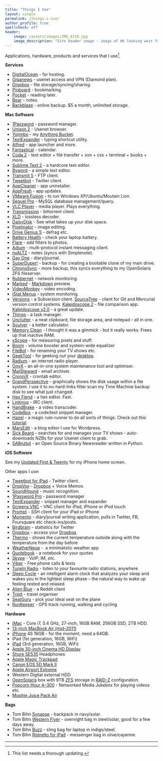 ```yaml
---
title: "Things I Use"
layout: single
permalink: /things-i-use/
author_profile: true
spellcheck: off
header:
    image: /assets/images/IMG_8719.jpg
    image_description: "Site header image - image of HK looking west from HK Island"
---
```


Applications, hardware, products and services that I use[^fn-update].

[^fn-update]: This list needs a thorough updating.

**Services**

* [DigitalOcean][1] - for hosting.
* [Giganews][2] - usenet access and VPN (Diamond plan).
* [Dropbox][4] - file storage/syncing/sharing.
* [Pinboard][5] - bookmarking.
* [Pocket][7] - reading later.
* [Bear][8] - notes.
* [Backblaze][9] - online backup. $5 a month, unlimited storage.

 [1]: https://m.do.co/c/81f4d6d55f4b
 [2]: http://www.giganews.com/?c=gn842903
 [4]: http://db.tt/zRIAfIU
 [5]: http://pinboard.in
 [7]: http://getpocket.com/
 [8]: https://itunes.apple.com/us/app/bear/id1091189122?mt=12
 [9]: http://www.backblaze.com/partner/af3998

**Mac Software**

* [1Password][10] - password manager.
* [Unison 2][11] - Usenet browser.
* [Yojimbo][12] - my [Anything Bucket][13].
* [TextExpander][14] - typing shortcut utility.
* [Alfred][15] - app launcher and more.
* [Fantastical][16] - calendar.
* [Coda 2][17] - text editor + file transfer + svn + css + terminal + books + more.
* [Sublime Text 2][21] - a hardcore text editor.
* [Byword][22] - a simple text editor.
* [Transmit 5][23] - FTP client.
* [Tweetbot][25] - Twitter client.
* [AppCleaner][27] - app uninstaller.
* [AppFresh][29] - app updates.
* [VMware Fusion][31] - to run Windows XP/Ubuntu/Moutain Lion.
* [Sequel Pro][32] - MySQL database management/query.
* [VLC Player][33] - media player. Plays everything.
* [Transmission][34] - bittorrent client.
* [XLD][35] - lossless decoder.
* [DaisyDisk][36] - See what takes up your disk space.
* [Pixelmator][38] - image editing.
* [Drive Genius 5][40] - defrag etc.
* [Battery Health][41] - check your laptop battery.
* [Flare][42] - add filters to photos.
* [Adium][43] - multi-protocol instant messaging client.
* [nvALT2][45] - notes (syncs with Simplenote).
* [Day One][46] - diary/journal.
* [SuperDuper!][49] - backup - for creating a bootable clone of my main drive.
* [ChronoSync][50] - more backup, this syncs everything to my OpenSolaris ZFS fileserver.
* [Rubbernet][51] - network monitoring.
* [Marked][52] - [Markdown][53] preview.
* [VideoMonkey][54] - video encoding.
* [iStat Menus][55] - system monitoring.
* [Versions][57] - a Subversion client. [SourceTree][58] - client for Git and Mercurial version control systems. [Kaleidoscope 2][59] - file comparison app. [Kaleidoscope v2.0][60] - a great update.
* [Things][61] - a task manager.
* [Unclutter][63] - a neat clipboard, file storage area, and notepad - all in one.
* [Soulver][64] - a better calculator.
* [Memory Clean][65] - I thought it was a gimmick - but it really works. Frees up that inactive RAM.
* [xScope][66] - for measuring pixels and stuff.
* [Boom][67] - volume booster and system-wide equalizer
* [FileBot][68] - for renaming your TV shows etc.
* [GeekTool][69] - for geeking out your [desktop][70].
* [Radium][72] - an internet radio player.
* [OnyX][73] - an all-in-one system maintenance tool and optimiser.
* [MailSteward][74] - email archiver.
* [CronniX][75] - crontab editor.
* [GrandPerspective][76] - graphically shows the disk usage within a file system. I use it to no-hard-links filter scan my Time Machine backup disk to see what just changed.
* [Hex Fiend][78] - a hex editor. Fast.
* [Linkinus][79] - IRC client.
* [HandBrake][80] - a video transcoder.
* [CodeBox][81] - a code/text snippet manager.
* [Hazel][82] - a magic rule-runner to do all sorts of things. Check out this [tutorial][83].
* [MarsEdit][84] - a blog editor I use for Wordpress.
* [Sick Beard][86] - searches for and manages your TV shows - auto-downloads NZBs for your Usenet client to grab.
* [SABnzbd][87] - an Open Source Binary Newsreader written in Python.

 [10]: https://itunes.apple.com/us/app/1password-password-manager/id443987910?mt=12&partnerId=30&siteID=4M*lvL2TS6Q
 [11]: https://itunes.apple.com/us/app/unison/id411074413?mt=12&partnerId=30&siteID=4M*lvL2TS6Q
 [12]: https://itunes.apple.com/us/app/yojimbo/id404581200?mt=12&partnerId=30&siteID=4M*lvL2TS6Q
 [13]: http://shawnblanc.net/2009/09/yojimbo-and-anything-buckets/
 [14]: http://smilesoftware.com/TextExpander/index.html
 [15]: http://www.alfredapp.com/
 [16]: https://itunes.apple.com/us/app/fantastical/id435003921?mt=12&partnerId=30&siteID=4M*lvL2TS6Q
 [17]: https://itunes.apple.com/us/app/coda-2/id499340368?mt=12&partnerId=30&siteID=4M*lvL2TS6Q
 [18]: https://itunes.apple.com/us/app/reeder/id439845554?mt=12&partnerId=30&siteID=4M*lvL2TS6Q
 [19]: http://feedafever.com/
 [20]: http://macromates.com/
 [21]: http://www.sublimetext.com/2
 [22]: https://itunes.apple.com/us/app/byword/id420212497?mt=12&partnerId=30&siteID=4M*lvL2TS6Q
 [23]: https://itunes.apple.com/us/app/transmit/id403388562?mt=12&partnerId=30&siteID=4M*lvL2TS6Q
 [24]: https://itunes.apple.com/us/app/echofon-for-twitter/id403830270?mt=12&partnerId=30&siteID=4M*lvL2TS6Q
 [25]: https://itunes.apple.com/us/app/id557168941?mt=12&partnerId=30&siteID=4M*lvL2TS6Q
 [26]: https://itunes.apple.com/us/app/wren/id439545337?mt=12&partnerId=30&siteID=4M*lvL2TS6Q
 [27]: http://www.freemacsoft.net/appcleaner/
 [28]: http://www.ideaswarm.com/AppViz2.html
 [29]: http://metaquark.de/appfresh/mac
 [30]: http://gp.home.xs4all.nl/Site/MacPAR_deLuxe.html
 [31]: http://www.vmware.com/products/fusion/overview.html
 [32]: http://www.sequelpro.com/
 [33]: http://www.videolan.org/vlc/
 [34]: http://www.transmissionbt.com/
 [35]: http://tmkk.undo.jp/xld/index_e.html
 [36]: https://itunes.apple.com/us/app/daisydisk/id411643860?mt=12&partnerId=30&siteID=4M*lvL2TS6Q
 [37]: https://itunes.apple.com/us/app/growl/id467939042?mt=12&partnerId=30&siteID=4M*lvL2TS6Q
 [38]: https://itunes.apple.com/us/app/pixelmator/id407963104?mt=12&partnerId=30&siteID=4M*lvL2TS6Q
 [39]: https://itunes.apple.com/us/app/quickcursor/id404035899?mt=12&partnerId=30&siteID=4M*lvL2TS6Q
 [40]: http://www.prosofteng.com/products/drive_genius.php
 [41]: https://itunes.apple.com/us/app/battery-health/id490192174?mt=12&partnerId=30&siteID=4M*lvL2TS6Q
 [42]: https://itunes.apple.com/us/app/flare/id419917767?mt=12&partnerId=30&siteID=4M*lvL2TS6Q
 [43]: http://adium.im/
 [44]: https://itunes.apple.com/us/app/evernote/id406056744?mt=12&partnerId=30&siteID=4M*lvL2TS6Q
 [45]: http://brettterpstra.com/projects/nvalt/
 [46]: https://itunes.apple.com/us/app/day-one/id422304217?mt=12&partnerId=30&siteID=4M*lvL2TS6Q
 [47]: https://itunes.apple.com/us/app/worml/id463103644?mt=12&partnerId=30&siteID=4M*lvL2TS6Q
 [48]: https://itunes.apple.com/us/app/favs/id436961703?mt=12&partnerId=30&siteID=4M*lvL2TS6Q
 [49]: http://www.shirt-pocket.com/SuperDuper/SuperDuperDescription.html
 [50]: http://www.econtechnologies.com/pages/cs/chrono_overview.html
 [51]: https://itunes.apple.com/us/app/rubbernet/id425980801?mt=12&partnerId=30&siteID=4M*lvL2TS6Q
 [52]: https://itunes.apple.com/us/app/marked/id448925439?mt=12&partnerId=30&siteID=4M*lvL2TS6Q
 [53]: http://daringfireball.net/projects/markdown/syntax
 [54]: http://videomonkey.org/
 [55]: http://bjango.com/mac/istatmenus/
 [56]: http://www.pixiapps.com/ecouteosx/
 [57]: http://versionsapp.com/
 [58]: http://www.sourcetreeapp.com/
 [59]: https://itunes.apple.com/us/app/kaleidoscope/id587512244?mt=12&partnerId=30&siteID=4M*lvL2TS6Q
 [60]: http://zoooot.com/1246/kaleidoscope-2
 [61]: https://itunes.apple.com/us/app/things/id407951449?mt=12&partnerId=30&siteID=4M*lvL2TS6Q
 [62]: https://itunes.apple.com/us/app/sticky-notifications/id552377168?mt=12&partnerId=30&siteID=4M*lvL2TS6Q
 [63]: https://itunes.apple.com/us/app/unclutter/id577085396?mt=12&partnerId=30&siteID=4M*lvL2TS6Q
 [64]: https://itunes.apple.com/us/app/soulver/id413965349?mt=12&partnerId=30&siteID=4M*lvL2TS6Q
 [65]: https://itunes.apple.com/us/app/memory-clean/id451444120?mt=12
 [66]: https://itunes.apple.com/us/app/xscope/id447661441?mt=12&partnerId=30&siteID=4M*lvL2TS6Q
 [67]: https://itunes.apple.com/us/app/boom/id415312377?mt=12&partnerId=30&siteID=4M*lvL2TS6Q
 [68]: http://filebot.sourceforge.net/
 [69]: https://itunes.apple.com/us/app/geektool/id456877552?mt=12&partnerId=30&siteID=4M*lvL2TS6Q
 [70]: http://zoooot.com/things-i-use/desktop2
 [71]: http://www.picturecode.com/index.php
 [72]: https://itunes.apple.com/us/app/radium/id413215890?mt=12&partnerId=30&siteID=4M*lvL2TS6Q
 [73]: http://www.onyxmac.com/
 [74]: https://itunes.apple.com/us/app/mailstewardapp/id412878864?mt=12&partnerId=30&siteID=4M*lvL2TS6Q
 [75]: http://code.google.com/p/cronnix/
 [76]: http://grandperspectiv.sourceforge.net/
 [77]: http://mac.github.com/
 [78]: http://ridiculousfish.com/hexfiend/
 [79]: https://itunes.apple.com/us/app/linkinus/id402390998?mt=12&partnerId=30&siteID=4M*lvL2TS6Q
 [80]: http://handbrake.fr/
 [81]: https://itunes.apple.com/us/app/codebox/id412536790?mt=12&partnerId=30&siteID=4M*lvL2TS6Q
 [82]: http://www.noodlesoft.com/hazel.php
 [83]: http://www.macosxscreencasts.com/tutorial/hazel-tutorial/
 [84]: https://itunes.apple.com/us/app/marsedit-blog-editor-for-wordpress/id402376225?mt=12&partnerId=30&siteID=4M*lvL2TS6Q
 [85]: https://itunes.apple.com/us/app/aperture/id408981426?mt=12&partnerId=30&siteID=4M*lvL2TS6Q
 [86]: http://sickbeard.com
 [87]: http://sabnzbd.org

**iOS Software**

See my [Updated First & Twenty][88] for my iPhone home screen.

 [88]: /ios/2018/04/15/first-and-twenty/

<a class="nolink" name="Other"></a>Other apps I use:

* [Tweetbot for iPad][90] - Twitter client.
* [DropVox][91] - [Dropbox][4] + Voice Memos
* [SoundHound][92] - music recognition
* [1Password Pro][100] - password manager
* [TextExpander][101] - snippet manager and expander
* [Screens VNC][102] - VNC client for iPad, iPhone or iPod touch
* [Prompt][103] - SSH client for your iPad or iPhone
* [Momento][106] - diary/journal writing application, pulls in Twitter, FB, Foursquare etc check-ins/posts.
* [Birdbrain][107] - statistics for Twitter
* [Dropbox][109] - access your [Dropbox][4]
* [Thermo][111] - shows the current temperature outside along with the temperature from the day before
* [WeatherNeue][112] -  a minimalistic weather app
* [Quotebook][113] - a notebook for your quotes
* [Skype][115] - VoIP, IM, *etc*.
* [Viber][116] - Free phone calls & texts
* [TuneIn Radio][117] - listen to your favourite radio stations, anywhere
* [Sleep Cycle][120] - an intelligent alarm clock that analyzes your sleep and wakes you in the lightest sleep phase – the natural way to wake up feeling rested and relaxed.
* [Alien Blue][122] - a Reddit client
* [Tripit][124] - travel organiser
* [SeatGuru][126] - pick your ideal seat on the plane
* [RunKeeper][127] - GPS track running, walking and cycling

 [89]: https://itunes.apple.com/us/app/byword/id482063361?mt=8&partnerId=30&siteID=4M*lvL2TS6Q
 [90]: https://itunes.apple.com/us/app/tweetbot-for-twitter-ipad/id498801050?mt=8&partnerId=30&siteID=4M*lvL2TS6Q
 [91]: https://itunes.apple.com/us/app/dropvox-record-voice-memos/id416288287?mt=8&partnerId=30&siteID=4M*lvL2TS6Q
 [92]: https://itunes.apple.com/us/app/soundhound/id355554941?mt=8&partnerId=30&siteID=4M*lvL2TS6Q
 [93]: https://itunes.apple.com/us/app/cloud2go/id388386211?mt=8&partnerId=30&siteID=4M*lvL2TS6Q
 [94]: https://itunes.apple.com/us/app/lighty-no-nonsense-flashlight/id391503046?mt=8&partnerId=30&siteID=4M*lvL2TS6Q
 [95]: https://itunes.apple.com/us/app/due-super-fast-reminders-reusable/id390017969?mt=8&partnerId=30&siteID=4M*lvL2TS6Q
 [96]: https://itunes.apple.com/us/app/agenda-calendar/id440764409?mt=8&partnerId=30&siteID=4M*lvL2TS6Q
 [97]: https://itunes.apple.com/us/app/timer/id507518845?mt=8&partnerId=30&siteID=4M*lvL2TS6Q
 [98]: https://itunes.apple.com/us/app/netbot-for-app.net-iphone/id563595132?mt=8&partnerId=30&siteID=4M*lvL2TS6Q
 [99]: https://itunes.apple.com/us/app/pastebot-command-copy-paste/id344614116?mt=8&partnerId=30&siteID=4M*lvL2TS6Q
 [100]: https://itunes.apple.com/us/app/1password-pro/id319898689?mt=8&partnerId=30&siteID=4M*lvL2TS6Q
 [101]: https://itunes.apple.com/us/app/textexpander/id326180690?mt=8&partnerId=30&siteID=4M*lvL2TS6Q
 [102]: https://itunes.apple.com/us/app/screens-vnc-control-your-computer/id400012962?mt=8&partnerId=30&siteID=4M*lvL2TS6Q
 [103]: https://itunes.apple.com/us/app/prompt/id421507115?mt=8&partnerId=30&siteID=4M*lvL2TS6Q
 [104]: https://itunes.apple.com/us/app/boxcar/id321493542?mt=8&partnerId=30&siteID=4M*lvL2TS6Q
 [105]: http://boxcar.io/
 [106]: https://itunes.apple.com/us/app/momento-diary-journal/id347019672?mt=8&partnerId=30&siteID=4M*lvL2TS6Q
 [107]: https://itunes.apple.com/us/app/birdbrain-statistics-for-twitter/id322796852?mt=8&partnerId=30&siteID=4M*lvL2TS6Q
 [108]: https://itunes.apple.com/us/app/tweet-library/id365768793?mt=8&partnerId=30&siteID=4M*lvL2TS6Q
 [109]: https://itunes.apple.com/us/app/dropbox/id327630330?mt=8&partnerId=30&siteID=4M*lvL2TS6Q
 [110]: https://itunes.apple.com/us/app/air-video-watch-your-videos/id306550020?mt=8&partnerId=30&siteID=4M*lvL2TS6Q
 [111]: https://itunes.apple.com/us/app/thermo/id414215658?mt=8&partnerId=30&siteID=4M*lvL2TS6Q
 [112]: https://itunes.apple.com/us/app/weather-neue/id527856624?mt=8&partnerId=30&siteID=4M*lvL2TS6Q
 [113]: https://itunes.apple.com/us/app/quotebook-notebook-for-quotes/id423726272?mt=8&partnerId=30&siteID=4M*lvL2TS6Q
 [114]: https://itunes.apple.com/us/app/evernote/id281796108?mt=8&partnerId=30&siteID=4M*lvL2TS6Q
 [115]: https://itunes.apple.com/us/app/skype/id304878510?mt=8&partnerId=30&siteID=4M*lvL2TS6Q
 [116]: https://itunes.apple.com/us/app/viber-free-phone-calls-text/id382617920?mt=8&partnerId=30&siteID=4M*lvL2TS6Q
 [117]: https://itunes.apple.com/us/app/tunein-radio/id418987775?mt=8&partnerId=30&siteID=4M*lvL2TS6Q
 [118]: https://itunes.apple.com/us/app/screenshot-journal/id515287854?mt=8&partnerId=30&siteID=4M*lvL2TS6Q
 [119]: https://itunes.apple.com/us/app/songza/id453111583?mt=8&partnerId=30&siteID=4M*lvL2TS6Q
 [120]: https://itunes.apple.com/us/app/sleep-cycle-alarm-clock/id320606217?mt=8&partnerId=30&siteID=4M*lvL2TS6Q
 [121]: https://itunes.apple.com/us/app/groove-2-music-player/id445533979?mt=8&partnerId=30&siteID=4M*lvL2TS6Q
 [122]: https://itunes.apple.com/us/app/alien-blue-reddit-client/id370144106?mt=8&partnerId=30&siteID=4M*lvL2TS6Q
 [123]: https://itunes.apple.com/us/app/reeder/id325502379?mt=8&partnerId=30&siteID=4M*lvL2TS6Q
 [124]: https://itunes.apple.com/us/app/tripit-travel-organizer-free/id311035142?mt=8&partnerId=30&siteID=4M*lvL2TS6Q
 [125]: https://itunes.apple.com/us/app/onavo-extend-data-usage-get/id423545287?mt=8&partnerId=30&siteID=4M*lvL2TS6Q
 [126]: https://itunes.apple.com/us/app/seatguru-by-tripadvisor-seat/id508487044?mt=8&partnerId=30&siteID=4M*lvL2TS6Q
 [127]: https://itunes.apple.com/us/app/runkeeper-gps-track-running/id300235330?mt=8&partnerId=30&siteID=4M*lvL2TS6Q
 [128]: https://itunes.apple.com/us/app/launch-center-pro/id532016360?mt=8&partnerId=30&siteID=4M*lvL2TS6Q

**Hardware**

* [iMac][129] - Core i7, 3.4 GHz, 27-inch, 16GB RAM, 256GB SSD, 2TB HDD.
* [13-inch MacBook Air (mid–2011)][131]
* [iPhone][132] 4S 16GB - for the moment, need a 64GB.
* iPad (1st generation, 16GB, WiFi)
* [iPad][133] (3rd generation, 16GB, WiFi)
* [Apple 30-inch Cinema HD Display][134]
* [Shure SE535][135] Headphones
* [Apple Magic Trackpad][136]
* [Canon EOS 5D Mark II][137]
* [Apple Airport Extreme][138]
* Western Digital external HDD
* [OpenSolaris][139] box with 9TB [ZFS][140] storage in [RAID-Z][141] configuration.
* [Popcorn Hour A–300][142] - Networked Media Jukebox for playing videos etc.
* [Mophie Juice Pack Air][143]

 [129]: http://www.apple.com/imac/
 [130]: http://www.macrumors.com/2011/06/15/27-inch-imac-core-i7-with-ssd-is-fastest-mac-ever/
 [131]: http://www.macstories.net/reviews/13-inch-macbook-air-review/
 [132]: http://www.apple.com/iphone/
 [133]: http://www.apple.com/ipad/
 [134]: http://en.wikipedia.org/wiki/Apple_Cinema_Display#Technical_specifications
 [135]: http://www.shure.com/americas/products/earphones-headphones/se-models/se535-sound-isolating-earphones
 [136]: http://www.apple.com/magictrackpad/
 [137]: http://www.dpreview.com/reviews/canoneos5dmarkii
 [138]: http://www.apple.com/airportextreme/
 [139]: http://en.wikipedia.org/wiki/OpenSolaris
 [140]: http://en.wikipedia.org/wiki/ZFS
 [141]: http://en.wikipedia.org/wiki/Non-standard_RAID_levels#RAID-Z
 [142]: http://www.popcornhour.com/onlinestore/index.php?pluginoption=catalog&mainItemId=45
 [143]: http://www.mophie.com/mophie-juice-pack-air-iPhone-4-4S-battery-case-p/1145_jpa-ip4-blk.htm

**Bags**

* Tom Bihn [Synapse][144] - backpack in navy/solar.
* Tom Bihn [Western Flyer][145] - overnight bag in steel/solar, good for a few days away.
* Tom Bihn [Buzz][146] - sling bag for laptop in indigo/steel.
* Tom Bihn [Ristretto for iPad][147] - messenger bag in olive/cayenne.

 [144]: http://www.tombihn.com/PROD/TB0110.html
 [145]: http://www.tombihn.com/PROD/TB0950.html
 [146]: http://www.tombihn.com/PROD/TB0152.html
 [147]: http://www.tombihn.com/PROD/TB0222.html

 ***